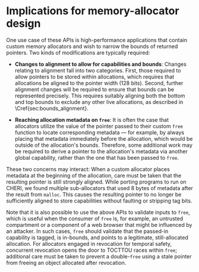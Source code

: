 # Implications for memory-allocator design

One use case of these APIs is high-performance applications that contain custom memory
allocators and wish to narrow the bounds of returned pointers.
Two kinds of modifications are typically required:

* **Changes to alignment to allow for capabilities and bounds**:
  Changes relating to alignment fall into two categories.
  First, those required to allow pointers to be stored within allocations,
  which requires that allocations be aligned to the pointer width (128 bits).
  Second, further alignment changes will be required to ensure that bounds can
  be represented precisely.
  This requires suitably aligning both the bottom and top bounds to exclude
  any other live allocations, as described in
  \Cref{sec:bounds_alignment}.
<!--
\arnote{May want to switch order of sections?}
-->

* **Reaching allocation metadata on `free`**:
  It is often the case that allocators utilize the value of the pointer passed
  to their custom `free` function to locate corresponding metadata &mdash;
  for example, by always placing that metadata immediately before the
  allocation, which would be outside of the allocation's bounds.
  Therefore, some additional work may be required to derive a pointer to the
  allocation's metadata via another global capability, rather than the one
  that has been passed to `free`.

These two concerns may interact: When a custom allocator places metadata at
the beginning of the allocation, care must be taken that the resulting pointer
is still strongly aligned.
While porting programs to run on CHERI, we found multiple sub-allocators
that used 8 bytes of metadata after the result from `malloc`.
This causes the resulting pointer to no longer be sufficiently aligned to
store capabilities without faulting or stripping tag bits.
<!--
\nwfnote{Does CHERI ISAv7 still fault in any of these scenarios?}
-->

Note that it is also possible to use the above APIs to validate inputs to
`free`, which is useful when the consumer of `free` is, for example,
an untrusted compartment or a component of a web browser that might be
influenced by an attacker. In such cases, `free` should validate that the
passed-in capability is tagged, is in-bounds, and points to a legitimate,
still-allocated allocation.  For allocators engaged in revocation for temporal
safety, concurrent revocation opens the door to TOCTTOU races within
`free`; additional care must be taken to prevent a double-`free`
using a stale pointer from freeing an object allocated after revocation.
